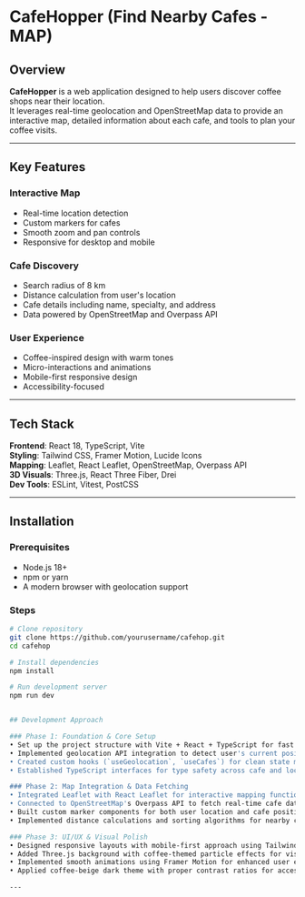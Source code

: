 # CafeHopper (Find Nearby Cafes - MAP)

## Overview

**CafeHopper** is a web application designed to help users discover coffee shops near their location.  
It leverages real-time geolocation and OpenStreetMap data to provide an interactive map, detailed information about each cafe, and tools to plan your coffee visits.

---

## Key Features

### Interactive Map
- Real-time location detection  
- Custom markers for cafes  
- Smooth zoom and pan controls  
- Responsive for desktop and mobile  

### Cafe Discovery
- Search radius of 8 km  
- Distance calculation from user's location  
- Cafe details including name, specialty, and address  
- Data powered by OpenStreetMap and Overpass API  

### User Experience
- Coffee-inspired design with warm tones  
- Micro-interactions and animations  
- Mobile-first responsive design  
- Accessibility-focused  

---

## Tech Stack

**Frontend**: React 18, TypeScript, Vite  
**Styling**: Tailwind CSS, Framer Motion, Lucide Icons  
**Mapping**: Leaflet, React Leaflet, OpenStreetMap, Overpass API  
**3D Visuals**: Three.js, React Three Fiber, Drei  
**Dev Tools**: ESLint, Vitest, PostCSS  

---

## Installation

### Prerequisites
- Node.js 18+  
- npm or yarn  
- A modern browser with geolocation support  

### Steps
```bash
# Clone repository
git clone https://github.com/yourusername/cafehop.git
cd cafehop

# Install dependencies
npm install

# Run development server
npm run dev


## Development Approach

### Phase 1: Foundation & Core Setup
• Set up the project structure with Vite + React + TypeScript for fast development
• Implemented geolocation API integration to detect user's current position
• Created custom hooks (`useGeolocation`, `useCafes`) for clean state management
• Established TypeScript interfaces for type safety across cafe and location data

### Phase 2: Map Integration & Data Fetching
• Integrated Leaflet with React Leaflet for interactive mapping functionality
• Connected to OpenStreetMap's Overpass API to fetch real-time cafe data within 8km radius
• Built custom marker components for both user location and cafe positions
• Implemented distance calculations and sorting algorithms for nearby cafe discovery

### Phase 3: UI/UX & Visual Polish
• Designed responsive layouts with mobile-first approach using Tailwind CSS
• Added Three.js background with coffee-themed particle effects for visual appeal
• Implemented smooth animations using Framer Motion for enhanced user experience
• Applied coffee-beige dark theme with proper contrast ratios for accessibility

---
